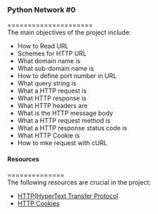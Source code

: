 ### Python Network #0     
=====================      
The main objectives of the project include:    
* How to Read URL   
* Schemes for HTTP URL   
* What domain name is    
* What sub-domain name is   
* How to define port number in URL    
* What query string is   
* What a HTTP request is     
* What HTTP response is     
* What HTTP headers are    
* What is the HTTP message body    
* What a HTTP request method is   
* What a HTTP response status code is    
* What HTTP Cookie is   
* How to mke request with cURL   

#### Resources  
==============       
The following resources are crucial in the project:     
* [HTTP(HyperText Transfer Protocol](https://www3.ntu.edu.sg/home/ehchua/programming/webprogramming/HTTP_Basics.html)     
* [HTTP Cookies](https://developer.mozilla.org/en-US/docs/Web/HTTP/Cookies)   

